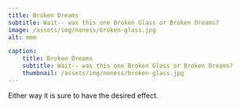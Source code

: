 ```yaml
---
title: Broken Dreams
subtitle: Wait-- was this one Broken Glass or Broken Dreams?
image: /assets/img/noness/broken-glass.jpg
alt: mmm

caption:
    title: Broken Dreams
    subtitle: Wait-- was this one Broken Glass or Broken Dreams?
    thumbnail: /assets/img/noness/broken-glass.jpg
---
```


Either way it is sure to have the desired effect.